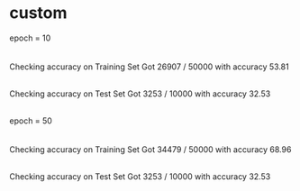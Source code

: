 # custom

epoch = 10  <br>
 <br>
 <br>
Checking accuracy on Training Set
Got 26907 / 50000 with accuracy 53.81

 <br>
Checking accuracy on Test Set
Got 3253 / 10000 with accuracy 32.53
<br>
<br>


epoch = 50  <br>
 <br>
 <br>
Checking accuracy on Training Set
Got 34479 / 50000 with accuracy 68.96

 <br>
Checking accuracy on Test Set
Got 3253 / 10000 with accuracy 32.53


